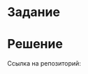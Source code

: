 # Задание

[](https://kodaktor.ru/frmw_002)

# Решение

Ссылка на репозиторий: [](https://github.com/NikitaPO/280619_vuea)
